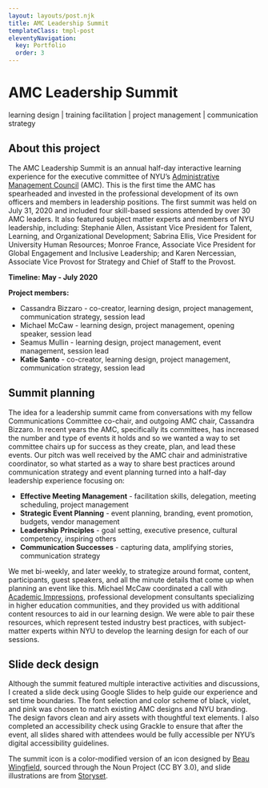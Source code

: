 ```yaml
---
layout: layouts/post.njk
title: AMC Leadership Summit
templateClass: tmpl-post
eleventyNavigation:
  key: Portfolio
  order: 3
---
```


# AMC Leadership Summit

learning design | training facilitation | project management | communication strategy

## About this project

The AMC Leadership Summit is an annual half-day interactive learning experience for the executive committee of NYU’s [Administrative Management Council](http://nyu.edu/amc) (AMC). This is the first time the AMC has spearheaded and invested in the professional development of its own officers and members in leadership positions. The first summit was held on July 31, 2020 and included four skill-based sessions attended by over 30 AMC leaders. It also featured subject matter experts and members of NYU leadership, including: Stephanie Allen, Assistant Vice President for Talent, Learning, and Organizational Development; Sabrina Ellis, Vice President for University Human Resources; Monroe France, Associate Vice President for Global Engagement and Inclusive Leadership; and Karen Nercessian, Associate Vice Provost for Strategy and Chief of Staff to the Provost.

**Timeline: May - July 2020**

**Project members:**

- Cassandra Bizzaro - co-creator, learning design, project management, communication strategy, session lead
- Michael McCaw - learning design, project management, opening speaker, session lead
- Seamus Mullin - learning design, project management, event management, session lead
- **Katie Santo** - co-creator, learning design, project management, communication strategy, session lead

## Summit planning

The idea for a leadership summit came from conversations with my fellow Communications Committee co-chair, and outgoing AMC chair, Cassandra Bizzaro. In recent years the AMC, specifically its committees, has increased the number and type of events it holds and so we wanted a way to set committee chairs up for success as they create, plan, and lead these events. Our pitch was well received by the AMC chair and administrative coordinator, so what started as a way to share best practices around communication strategy and event planning turned into a half-day leadership experience focusing on:

- **Effective Meeting Management** - facilitation skills, delegation, meeting scheduling, project management
- **Strategic Event Planning** - event planning, branding, event promotion, budgets, vendor management
- **Leadership Principles** - goal setting, executive presence, cultural competency, inspiring others
- **Communication Successes** - capturing data, amplifying stories, communication strategy

We met bi-weekly, and later weekly, to strategize around format, content, participants, guest speakers, and all the minute details that come up when planning an event like this. Michael McCaw coordinated a call with [Academic Impressions](https://www.academicimpressions.com/), professional development consultants specializing in higher education communities, and they provided us with additional content resources to aid in our learning design. We were able to pair these resources, which represent tested industry best practices, with subject-matter experts within NYU to develop the learning design for each of our sessions.

## Slide deck design

Although the summit featured multiple interactive activities and discussions, I created a slide deck using Google Slides to help guide our experience and set time boundaries. The font selection and color scheme of black, violet, and pink was chosen to match existing AMC designs and NYU branding. The design favors clean and airy assets with thoughtful text elements. I also completed an accessibility check using Grackle to ensure that after the event, all slides shared with attendees would be fully accessible per NYU’s digital accessibility guidelines.

The summit icon is a color-modified version of an icon designed by [Beau Wingfield](http://www.beauwingfield.com/), sourced through the Noun Project (CC BY 3.0), and slide illustrations are from [Storyset](https://storyset.com/).

